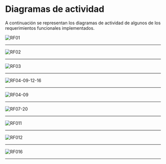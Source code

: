 # Diagramas de actividad

A continuación se representan los diagramas de actividad de algunos de los requerimientos funcionales implementados.

![RF01](https://www.planttext.com/api/plantuml/svg/bP8zJiD048NxFSKWcgH0WjOf2590ea12AUWN-zaPj3_Mx3gGut06Zf2BCRPneW1DfbgjtdplxSmkKxQIE-_ehioyvRoZ5Tj6hAVrm_KDNT4Q3QSiaIfGbpeh7Cr5ti23Nbq7bUwCoPmTpaAOmTWKZw4H92jKsHmJjP0KWtL82oDeORCXBQvfjXe4PVIjWvvkvwGf0iqIpmTDNyKBX6ik3pmUyLLKtYJgOPEkvFrN87omYks_oBuk5O9Gt8SjAndUiklVKiPGi_WHiZZfADQeMBXX8KlEKhl_R3ZOlei3bppC8Y7zxKmvjeSBk0IQXJWtfta4LV4KTQOQnoCa-uOU294elu8yGpndpI7Wa15qx7eS5tAK8bHScrFBCzsEJZyxcfOmIaQ7SQVqlc47OynIR_NpVGC0)
___
![RF02](https://www.planttext.com/api/plantuml/svg/bLAzJWCn3Dxp54OiLwbKYF4wK2IAnC1I97QJyrsDSd6Lv2hwE7s0JZm04lTY-7g5jhGBdXpd-x6TJ6B2a9hQmPrDlEIqWdl6Ac0DiuVh6xY26LKSKn0e29OqRpUsSM8kqfngWbVNa89N9d5oz4-DhRKn-TH14niCB83Mac8G7CAYNLViiUE4S_onCLn2zlLvm5yXK4pj-eU1XTmEG7lraCLsCp2WaJ_wAb34e789dQEeYTiBGrPZi3Y4MhGkGnYDHaCe9SbWt0jC_PALhgHIGjsuhVT1dplO2pek5ET47J397vyUrS_GGost7nxedHMBfurtSQcjay-Vf9ikG4q-uXiTBQddx-J9HOBCou52eE8SdqAGCFw5vS_YsBA-4U1-mO7O9_9TLS2Yj-JwHHoFJhxWqXnxnoGBqr-ORMucUjAlzmq0)
___
![RF03](https://www.planttext.com/api/plantuml/svg/ZPDDRi8m48NtFiLKR61HgL9tP55GIIig0P93sLOk7b9NZeri1vNUeCVW03r5BjP9eW9fWbHlR7dUV3FFFoCVX0jvfc6y3cgdmXucIgHEPC0VRcxX6kuT2WSx9TwHNOKtp11UTOuasREWWiR_PKhSA8CmY-V9-2b-YJbVSEWvbCEPzS6HS8R6anGaGkoSTT4nYSVJ-IEFap5_cOoNYmI679L97NfAcuXWFILfM9ML8iOgIsmuhHKWG0lO5eTK6Pg54x0-DHOnjO7-iy-5KnOSfgfiHbhOWxPfZhIy6m3PDj1FYky10ng_w8xYPRWare5TST1AMjz6L1YEGgjFmgnebcAjh44V7UCbPscby6I0M6SQik65wQPMvFheptewPrRRrI6GJ_nGrAd8q0Iy32n7ZpoZwRgkugk4D0kXzWZzkMrp6a-W5VrxrqseaMfptEakSHb_4Nt2jf7Tk4vKZMaYckcrmWUxPIDQqxTZFm00)
___
![RF04-09-12-16](https://www.planttext.com/api/plantuml/svg/vLR1RjD04BtxAuPR8XMf88H4Sg1jGgLARGy1Uf_QqtJGP3VihYt27_0P_G1EtBZwnvXrwn3BJkha29OIETatxxsTVMFvn0Tq8Ly8dAQ12muhc3BE7IvWTWx7RuxW-DqHl7gjdxVm4aubM31Sa2GlmZqj26ub9uMlai11Q6-MIZuPNPYv8u-0SEwOJ2Oh-EHG0UFrceE9uq2EhOUCuApyxR_cbE4uuJiOVFOvwX8uchCF3ZFxVWZgqC3WO_bpc81UcxXx13QSiWB1a-VobsaNn6iqiOkbaDg4AOQMTWsBtElrsteTYl91EBE-cxlYdn4AVrVwDMkak67yGdxSW4QD6VbSWhhsG2Qrfjhg3lfAuih6bZYurDPiPMyWfxfX4OgxaKTq6xpPpgNw9eX-C8sjGea_iZmDrkqszzJZZS99NTYMr6JmNGyZcXToXT99FiS-1cPrmMKiK1tOlk-DeuWrGDzOpnsVLsbq-8gCL_fu6kMFoD0jHE891jTsFyOFpdMrhoBiR67xt-t2NOBNSOhMYNJMGD4HiQPAjq8NUtlmuCBKezMK6DrOAKXp1Ftczg-bjfr_UFJLSJtXP-M3vzJwOP_7GGtUzbpu_r9JtJLDzSZDGPdfcPT3id9uJlRBIF_JUpuREqVty3piauMdqw--VR3Bv4JlzMKg-GC0)
___
![RF04-09](https://www.planttext.com/api/plantuml/svg/tLMnRjim4Dtr5LTaiOS27RhK6XexIW0LiGpOgLQ34S_EjJIPafG0zs_o0PswTTMFzQZOIbmvhkjkuI0TU7plZk-Te7FdXVNbIi6my5IHNqD2Ocd52gPNxzx3Ehm-m5iObQuG5d8INv1thuc1qe14gCAMYzxuErmXtAeI6RwEF7c5_yygSK4QONoPpOQVBkV9y6OocwTPFhnEayaCpYpAmTWuRvbcZDe58eOdmXiNWb7zotqhKGf8TLK_A9B6nHtQR3BFKmwOK0hxrLYXbxYFDpFW450NHeUKqPj6uoXgb8m6gLvQT084N5b2BTKQRgoeKCLjpiA59O-M_cWnZcW1lS-k59m2YqiAzQNvs0SMLqDlLl_eHy3h-Rax0QIfe22SGqVrJzq5X3MuCAjxXTpc7ddYzbZWRlEthNnRyVPpD_nJ58g-C_sJw4oHRmHwVZJKcA8hLR3RjNeUf6zAR2rf9kKbzh3EM6dKxVc4hwqKXZkfHymk11NRsijCjsHdH7PnMj8YEipomkpkQfSRLQ7bgJdEfAUwtPgls6VkU6lag7vmL1ZNFzxxBUGL3a4JxLO-OWnE6e4ZxJ_5-jDjFyNomqPrhJxqpVtDtd-nTcDcytJUt4Vd7FClEleD)
___
![RF07-20](https://www.planttext.com/api/plantuml/svg/jPI_ZXCn4CRxVOhXQ785qea6AIauT04f4Y1qIFIJzUpU8FzPnjuSUHmUW8gEDY_6sFcp5sqIGO6RjRpsz_s-6SktCQ6atbbuKoTUSLh3dB4LT73_xkOLlD3FovlgMNeWHx2qFUc_TPKuMRfyf0XNrNJXMw680WPJYD2HnE3HKfnLGXrXga07Dp2PbmrrS9qbdRs-1dNrC8byNVRaCNrFj9So11QX2IdifZMPtkBii7aGjRJvQOgu2DK97Vb49msAoPqoeE2nqLPT9VnkcRV9L7TsTFnf5lOrcsnsEiuGow9JFxGGILPSSyaq_xYuWwl7-7ctDgU5Ru8urBc_AYXamMz-Ev9om8Iwpzd2R6IHgRwWPQE7DxyyT450GoOw6D5tLcYy29h7SurDVlhMhrYHoI7RhA4q3HSsbH_xbvZtP5YuPKsQIzfjVhJiCPzclmyTAPvNY2bqenza8y74XpEuGcQwgrkfS1zx5FNwrXFu08r-kX1vgJTwLGeakQg7KkPWIR3Kw4oiJoIEawOIOksrrwklqvPZaXET86-uELez7w30VmWgf9AA4_5hQHY9QF_M48FLkcM_s2yLeDTgiiDM-vTlXyErRgjBAZCc-GVmO-ZJmFyFzYz11yWnu4MuGM9msZr4-rTWksNhi7suuF61BLNLhIxg2_e7)
___
![RF011](https://www.planttext.com/api/plantuml/svg/fPDDJiCm48NtESNGRje52xRj0Ye84ZyjY0g97PewatR0iOFj8FKu780LH-Z5i9Cq8HGGWYmInthl-SqNvSWwDAx894o4usTsQpXXN1hCuERqu03sOSxMKOQG41ZA2uU2jOB1CKfEMPHlmsZFhIWZMCY2l7STENQI_XcPKCgA89vEpYwzJcYJeDE6TV29HhjvKtv3mZFZ0pMkQJoRJyxZ-wiBc6hh31h8I5al2UxG9Y51d34ffwCIGZIwHei9WaH8IQomZONUNMySSGg3MrjWg91x0mlEDszTrU4GF0e_p7ppEkmu32qv54aqh45ebHJ2JzFLWxz6iV9f1lhbu7r0wGyBnOqULuARZony4Mne6DXsgQLdIiY23KXMZr1EbczUbgnmXs5jY6rE0HR2Kq4XRNjshVQxbRA_D4Hgr7AkjgtJUKJI4WnckXheMmZRw5q6tt1eg8rRrUzX_0d8rr2Q8f-f_42ceHCMNKBb8JCDP27NbXUIVXoYJL49fr5zRn9_aLHzfT9tv1_-zu_U0G00)
___
![RF012](https://www.planttext.com/api/plantuml/svg/pLExKWCn3Epz5GeqeQ20CYa8X33334bnl6hXKou2npva7pFXdwZeQFDZo9U4y2YecE4gorwjj5hT82QKrCmT7Dl4JvmMSCfO2SwXE3iuX7qO1f_Gfc0I9qU_mpffHdE2EzUGlY-CwPGqPKzGZ4xFYz7m2WegMSXQNhvwOze6J6_aeCQ8zoG18e4BLKFODpo5xdLiK3Z0384zMyOoGs9EFze3BUUXUxbysJEWN-_SLq8H1OR2YJGlGabmidoBZmsLc8CRrZhz5RmWTFoiy9-8k8Ba5WgAZKjQE09vgr8bdtzMRod78Ugxm0MhjkziBMBag6A1ftmF2x2ExGDfXdBjh0U9ihDDs5L9v7iV4qG7aPEEHCblPvZYSLth-0J1Rh8pHeEoKKzaonHJgDk0d4wvEmdRldTBb8SWw2lwa30cdpt9TIQjBnlr4log_RKiyYLFpLVI_sx5dunWxUzscNs0nAJxxn12tIvzvlhaithfrvijcyNkcnLTwzT0p_gB6lCE)
___
![RF016](https://www.planttext.com/api/plantuml/svg/bLCxSXin3Erv2cJSo4MAD2wa8hRijKSpjehLs3syXDQmAL81kPeuDyWnSe1KwTBgOW7t8qksch0YYVSUW0VoF2QKrAmSN5I9DvnUuOgn5bn1UVtb33v3IP5aWs09DepFP3wb9reHFBg65FTg4YT7_q6tj6HFK1QBedouA0U4x2BJ-yMbta-RMA6yOytcDqhKwCpNGb7ZbyA9X4FCAQRRl_5RGxRDzt30B6wBcra9XQEQ1HhV2MUSGt2iFkIzQZOkeGtHcDOQCouSh34gLWB4ZAWLB0ZaCtFjCE4oo0edXr3sN34g8_BsZvyONiBeFZQefS8Jzc4R1i3NKr1VFOmMsz-d1dIDEnyctM5el3-MX8v_QFiVEuuT9EShTzrejLNmMhRkFwPg9Uz2RalWTl1YNwr5T1RkNUncIAwtaxAzDhnX-ZBQDq3VEOM8n_FdTQ8p9R-hv8vyx6Uq_PcvRxBaT1IZUNZ75xB7s8L8a7vWqXMp9-KjByrnqHEByX84VKt7TEVjYnYibT0_gjwpJlXGT7pjckUGkO_xW-lCKncmg1Pfy5VaAgXG9n9JM9jptUjFDVy0)
___
